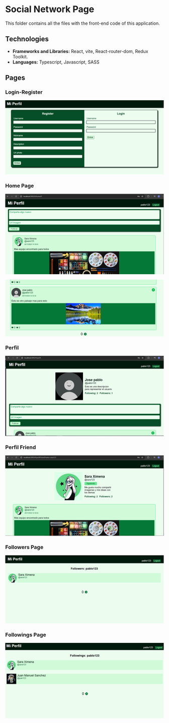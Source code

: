 # Social Network Page

This folder contains all the files with the front-end code of this application.

## Technologies

- **Frameworks and Libraries:** React, vite, React-router-dom, Redux Toolkit.
- **Languages:** Typescript, Javascript, SASS


## Pages

### Login-Register

[![Login register](../captures//login_register.PNG "Login register")](../captures/login_register.PNG "Login register")

### Home Page

[![Home Page](../captures//home_page1.PNG "Home Page")](../captures//home_page1.PNG "Home Page")

[![Home Page](../captures//home_page2.PNG "Home Page")](../captures//home_page2.PNG "Home Page")

### Perfil

[![perfil image](../captures/Perfil.PNG "perfil image")](../captures/Perfil.PNG "perfil image")

### Perfil Friend

[![perfil friend](../captures/perfil_friend.PNG "perfil friend")](../captures/perfil_friend.PNG "perfil friend")

### Followers Page

[![perfil friend](../captures/Followers_page.PNG "perfil friend")](../captures/Followers_page.PNG  "perfil friend")

### Followings Page

[![perfil friend](../captures/following_page.PNG "perfil friend")](../captures/following_page.PNG  "perfil friend")